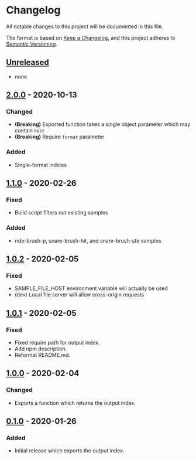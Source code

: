 # Changelog

All notable changes to this project will be documented in this file.

The format is based on [Keep a Changelog](https://keepachangelog.com/en/1.0.0/),
and this project adheres to [Semantic Versioning](https://semver.org/spec/v2.0.0.html).

## [Unreleased]

- none

## [2.0.0] - 2020-10-13

### Changed

- **(Breaking)** Exported function takes a single object parameter which may contain `host`
- **(Breaking)** Require `format` parameter

### Added

- Single-format indices

## [1.1.0] - 2020-02-26

### Fixed

- Build script filters out existing samples

### Added

- ride-brush-p, snare-brush-hit, and snare-brush-stir samples

## [1.0.2] - 2020-02-05

### Fixed

- SAMPLE_FILE_HOST environment variable will actually be used
- (dev) Local file server will allow cross-origin requests

## [1.0.1] - 2020-02-05

### Fixed

- Fixed require path for output index.
- Add npm description.
- Reformat README.md.

## [1.0.0] - 2020-02-04

### Changed

- Exports a function which returns the output index.

## [0.1.0] - 2020-01-26

### Added

- Initial release which exports the output index.

[unreleased]: https://github.com/generative-music/samples-alex-bainter/compare/v2.0.0...HEAD
[2.0.0]: https://github.com/generative-music/samples-alex-bainter/compare/v1.1.0...v2.0.0
[1.1.0]: https://github.com/generative-music/samples-alex-bainter/compare/v1.0.2...v1.1.0
[1.0.2]: https://github.com/generative-music/samples-alex-bainter/compare/v1.0.1...v1.0.2
[1.0.1]: https://github.com/generative-music/samples-alex-bainter/compare/v1.0.0...v1.0.1
[1.0.0]: https://github.com/generative-music/samples-alex-bainter/compare/v0.1.0...v1.0.0
[0.1.0]: https://github.com/generative-music/samples-alex-bainter/releases/tag/v0.0.1
